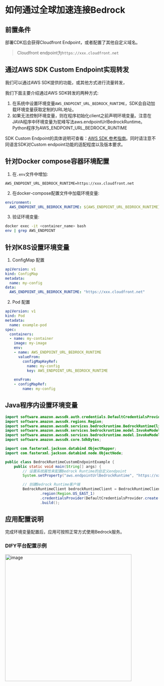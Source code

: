 # 如何通过全球加速连接Bedrock


## 前置条件

部署CDK后会获得Cloudfront Endpoint，或者配置了其他自定义域名。
> Cloudfront endpoint为`https://xxx.cloudfront.net`

## 通过AWS SDK Custom Endpoint实现转发

我们可以通过AWS SDK提供的功能，或其他方式进行流量转发， 

我们下面主要介绍通过AWS SDK转发的两种方式:
1. 在系统中设置环境变量`AWS_ENDPOINT_URL_BEDROCK_RUNTIME`，SDK会自动加载环境变量获取定制的URL地址。
2. 如果无法控制环境变量，则在程序初始化client之前声明环境变量。注意在JAVA程序中环境变量为驼峰写法aws.endpointUrlBedrockRuntime。Python程序为AWS_ENDPOINT_URL_BEDROCK_RUNTIME

SDK Custom Endpoint的具体说明可查看：[AWS SDK 参考指南](https://docs.aws.amazon.com/sdkref/latest/guide/feature-ss-endpoints.html)。同时请注意不同语言SDK对Custom endpoint功能的适配程度以及版本要求。


## 针对Docker compose容器环境配置

1. 在`.env`文件中增加:
```
AWS_ENDPOINT_URL_BEDROCK_RUNTIME=https://xxx.cloudfront.net
```

2. 在docker-compose配置文件中加载环境变量:
```yaml
environment:
  AWS_ENDPOINT_URL_BEDROCK_RUNTIME: ${AWS_ENDPOINT_URL_BEDROCK_RUNTIME}
```

3. 验证环境变量:
```bash
docker exec -it <container_name> bash
env | grep AWS_ENDPOINT
```

## 针对K8S设置环境变量

1. ConfigMap 配置
```yaml
apiVersion: v1
kind: ConfigMap
metadata:
  name: my-config
data:
  AWS_ENDPOINT_URL_BEDROCK_RUNTIME: "https://xxx.cloudfront.net"
```

2. Pod 配置
```yaml
apiVersion: v1
kind: Pod
metadata:
  name: example-pod
spec:
  containers:
  - name: my-container
    image: my-image
    env:
    - name: AWS_ENDPOINT_URL_BEDROCK_RUNTIME
      valueFrom:
        configMapKeyRef:
          name: my-config
          key: AWS_ENDPOINT_URL_BEDROCK_RUNTIME
    
    envFrom:
    - configMapRef:
        name: my-config
```

## Java程序内设置环境变量

```java
import software.amazon.awssdk.auth.credentials.DefaultCredentialsProvider;
import software.amazon.awssdk.regions.Region;
import software.amazon.awssdk.services.bedrockruntime.BedrockRuntimeClient;
import software.amazon.awssdk.services.bedrockruntime.model.InvokeModelRequest;
import software.amazon.awssdk.services.bedrockruntime.model.InvokeModelResponse;
import software.amazon.awssdk.core.SdkBytes;

import com.fasterxml.jackson.databind.ObjectMapper;
import com.fasterxml.jackson.databind.node.ObjectNode;

public class BedrockRuntimeCustomEndpointExample {
    public static void main(String[] args) {
        // 设置系统属性来配置Bedrock Runtime的自定义endpoint
        System.setProperty("aws.endpointUrlBedrockRuntime", "https://xxx.cloudfront.net");

        // 创建Bedrock Runtime客户端
        BedrockRuntimeClient bedrockRuntimeClient = BedrockRuntimeClient.builder()
                .region(Region.US_EAST_1)
                .credentialsProvider(DefaultCredentialsProvider.create())
                .build();
```

## 应用配置说明

完成环境变量配置后，应用可按照正常方式使用Bedrock服务。

### DIFY平台配置示例
<img width="414" alt="image" src="https://github.com/user-attachments/assets/a7ac057f-2667-446f-8cb7-156181e0a7e4">
